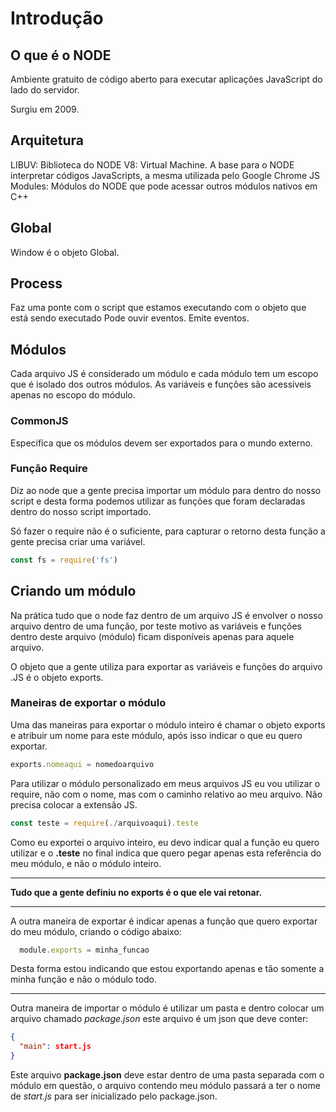 # Introdução

## O que é o NODE

Ambiente gratuito de código aberto para executar aplicações JavaScript do lado do servidor.

Surgiu em 2009.

## Arquitetura

LIBUV: Biblioteca do NODE
V8: Virtual Machine. A base para o NODE interpretar códigos JavaScripts, a mesma utilizada pelo Google Chrome
JS Modules: Módulos do NODE que pode acessar outros módulos nativos em C++

## Global

Window é o objeto Global.

## Process

Faz uma ponte com o script que estamos executando com o objeto que está sendo executado
Pode ouvir eventos.
Emite eventos.

## Módulos

Cada arquivo JS é considerado um módulo e cada módulo tem um escopo que é isolado dos outros módulos.
As variáveis e funções são acessíveis apenas no escopo do módulo.

### CommonJS

Especifíca que os módulos devem ser exportados para o mundo externo.

### Função Require

Diz ao node que a gente precisa importar um módulo para dentro do nosso script e desta forma podemos utilizar as funções que foram declaradas dentro do nosso script importado.

Só fazer o require não é o suficiente, para capturar o retorno desta função a gente precisa criar uma variável.

```javascript
const fs = require('fs')
```

## Criando um módulo

Na prática tudo que o node faz dentro de um arquivo JS é envolver o nosso arquivo dentro de uma função, por teste motivo as variáveis e funções dentro deste arquivo (módulo) ficam disponíveis apenas para aquele arquivo.

O objeto que a gente utiliza para exportar as variáveis e funções do arquivo .JS é o objeto exports.

### Maneiras de exportar o módulo

Uma das maneiras para exportar o módulo inteiro é chamar o objeto exports e atribuir um nome para este módulo, após isso indicar o que eu quero exportar.

```javascript
exports.nomeaqui = nomedoarquivo
```

Para utilizar o módulo personalizado em meus arquivos JS eu vou utilizar o require, não com o nome, mas com o caminho relativo ao meu arquivo. Não precisa colocar a extensão JS.

```javascript
const teste = require(./arquivoaqui).teste
```

Como eu exportei o arquivo inteiro, eu devo indicar qual a função eu quero utilizar e o **.teste** no final indica que quero pegar apenas esta referência do meu módulo, e não o módulo inteiro.

---

**Tudo que a gente definiu no exports é o que ele vai retonar.**

---

A outra maneira de exportar é indicar apenas a função que quero exportar do meu módulo, criando o código abaixo:

```javascript
  module.exports = minha_funcao
```

Desta forma estou indicando que estou exportando apenas e tão somente a minha função e não o módulo todo.

---

Outra maneira de importar o módulo é utilizar um pasta e dentro colocar um arquivo chamado *package.json* este arquivo é um json que deve conter:

```json
{
  "main": start.js
}
```

Este arquivo **package.json** deve estar dentro de uma pasta separada com o módulo em questão, o arquivo contendo meu módulo passará a ter o nome de *start.js* para ser inicializado pelo package.json.
